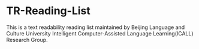# TR-Reading-List
This is a text  readability reading list maintained by Beijing Language and Culture University Intelligent Computer-Assisted Language Learning(ICALL)  Research Group.

